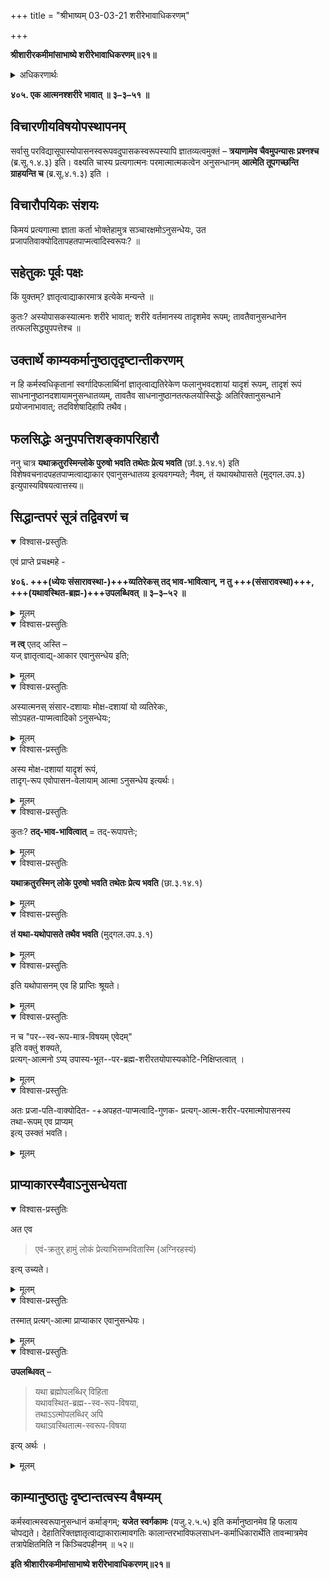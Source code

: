 +++
title = "श्रीभाष्यम् 03-03-21 शरीरेभावाधिकरणम्"

+++


**श्रीशारीरकमीमांसाभाष्ये शरीरेभावाधिकरणम्॥२१॥**

<details><summary>अधिकरणार्थः</summary>

उपासककर्तृकं प्रत्यगात्मभूतस्य स्वात्मनोऽनुसन्धानम् आविर्भूयमानगुणाष्टकवत्वेन
</details>

**४०५. एक आत्मनश्शरीरे भावात् ॥ ३–३–५१ ॥**

## विचारणीयविषयोपस्थापनम्

सर्वासु परविद्यासूपास्योपासनस्वरूपवदुपासकस्वरूपस्यापि ज्ञातव्यत्वमुक्तं – **त्रयाणामेव चैवमुपन्यासः प्रश्नश्च** (ब्र.सू.१.४.३) इति। वक्ष्यति चास्य प्रत्यगात्मनः परमात्मात्मकत्वेन अनुसन्धानम् **आत्मेति तूपगच्छन्ति ग्राहयन्ति च** (ब्र.सू.४.१.३) इति ।

## विचारौपयिकः संशयः

किमयं प्रत्यगात्मा ज्ञाता कर्ता भोक्तेहामुत्र सञ्चारक्षमोऽनुसन्धेयः, उत प्रजापतिवाक्योदितापहतपाप्मत्वादिस्वरूपः? ॥

## सहेतुकः पूर्वः पक्षः

किं युक्तम्? ज्ञातृत्वाद्याकारमात्र इत्येके मन्यन्ते ॥

कुतः? अस्योपासकस्यात्मनः शरीरे भावात्; शरीरे वर्तमानस्य तादृशमेव रूपम्; तावतैवानुसन्धानेन तत्फलसिद्ध्युपपत्तेश्च ॥

## उक्तार्थे काम्यकर्मानुष्ठातृदृष्टान्तीकरणम्

न हि कर्मस्वधिकृतानां स्वर्गादिफलार्थिनां ज्ञातृत्वाद्यतिरेकेण फलानुभवदशायां यादृशं रूपम्, तादृशं रूपं साधनानुष्ठानदशायामनुसन्धातव्यम्, तावतैव साधनानुष्ठानतत्फलयोस्सिद्धेः अतिरिक्तानुसन्धाने प्रयोजनाभावात्; तदविशेषादिहापि तथैव।

## फलसिद्धेः अनुपपत्तिशङ्कापरिहारौ

ननु चात्र **यथाक्रतुरस्मिन्लोके पुरुषो भवति तथेतः प्रेत्य भवति** (छां.३.१४.१) इति विशेषवचनादपहतपाप्मत्वाद्याकार एवानुसन्धातव्य इत्यवगम्यते; नैवम्, तं यथायथोपासते (मुद्गल.उप.३) इत्युपास्यविषयत्वात्तस्य॥

## सिद्धान्तपरं सूत्रं तद्विवरणं च

<details open><summary>विश्वास-प्रस्तुतिः</summary>

एवं प्राप्ते प्रचक्ष्महे - 

**४०६. +++(ध्येयः संसारावस्था-)+++व्यतिरेकस् तद् भाव-भावित्वान्, न तु +++(संसारावस्था)+++, +++(यथावस्थित-ब्रह्म-)+++उपलब्धिवत् ॥ ३–३–५२ ॥**
</details>

<details><summary>मूलम्</summary>

एवं प्राप्ते प्रचक्ष्महे - 

**४०६. व्यतिरेकस्तद्भावभावित्वान्न तूपलब्धिवत् ॥ ३–३–५२ ॥**
</details>


<details open><summary>विश्वास-प्रस्तुतिः</summary>

**न त्व्** एतद् अस्ति –  
यज् ज्ञातृत्वाद्य्-आकार एवानुसन्धेय इति; 
</details>

<details><summary>मूलम्</summary>

न त्वेतदस्ति – यत् ज्ञातृत्वाद्याकार एवानुसन्धेय इति; 
</details>


<details open><summary>विश्वास-प्रस्तुतिः</summary>

अस्यात्मनस् संसार-दशायाः मोक्ष-दशायां यो व्यतिरेकः,  
सोऽपहत-पाप्मत्वादिको ऽनुसन्धेयः; 
</details>

<details><summary>मूलम्</summary>

अस्यात्मनस्संसारदशायाः मोक्षदशायां यो व्यतिरेकः, सोऽपहतपाप्मत्वादिकोऽनुसन्धेयः; 
</details>


<details open><summary>विश्वास-प्रस्तुतिः</summary>

अस्य मोक्ष-दशायां यादृशं रूपं,  
तादृग्-रूप एवोपासन-वेलायाम् आत्मा ऽनुसन्धेय इत्यर्थः। 
</details>

<details><summary>मूलम्</summary>

अस्य मोक्षदशायां यादृशं रूपं, तादृग्रूप एवोपासनवेलायामात्माऽनुसन्धेय इत्यर्थः। 
</details>


<details open><summary>विश्वास-प्रस्तुतिः</summary>

कुतः? **तद्-भाव-भावित्वात्** = तद्-रूपापत्तेः; 
</details>

<details><summary>मूलम्</summary>

कुतः? तद्भावभावित्वात् तद्रूपापत्तेः; 
</details>


<details open><summary>विश्वास-प्रस्तुतिः</summary>

**यथाक्रतुरस्मिन् लोके पुरुषो भवति तथेतः प्रेत्य भवति** (छा.३.१४.१)  
</details>

<details><summary>मूलम्</summary>

**यथाक्रतुरस्मिन् लोके पुरुषो भवति तथेतः प्रेत्य भवति** (छा.३.१४.१)  
</details>


<details open><summary>विश्वास-प्रस्तुतिः</summary>

**तं यथा-यथोपासते तथैव भवति** (मुद्गल.उप.३.१) 
</details>

<details><summary>मूलम्</summary>

**तं यथायथोपासते तथैव भवति** (मुद्गल.उप.३.१) 
</details>


<details open><summary>विश्वास-प्रस्तुतिः</summary>

इति यथोपासनम् एव हि प्राप्तिः श्रूयते। 
</details>

<details><summary>मूलम्</summary>

इति यथोपासनमेव हि प्राप्तिः श्रूयते। 
</details>

<details open><summary>विश्वास-प्रस्तुतिः</summary>

न च "पर--स्व-रूप-मात्र-विषयम् एवेदम्"  
इति वक्तुं शक्यते,   
प्रत्यग्-आत्मनो ऽप्य् उपास्य-भूत--पर-ब्रह्म-शरीरतयोपास्यकोटि-निक्षिप्तत्वात् । 
</details>

<details><summary>मूलम्</summary>

न च परस्वरूपमात्रविषयमेवेदमिति वक्तुं शक्यते, प्रत्यगात्मनोऽप्युपास्यभूतपरब्रह्मशरीरतयोपास्यकोटिनिक्षिप्तत्वात् । 
</details>

<details open><summary>विश्वास-प्रस्तुतिः</summary>

अतः प्रजा-पति-वाक्योदित- -+अपहत-पाप्मत्वादि-गुणक- प्रत्यग्-आत्म-शरीर-परमात्मोपासनस्य  
तथा-रूपम् एव प्राप्यम्  
इत्य् उस्क्तं भवति।
</details>

<details><summary>मूलम्</summary>

अतः प्रजापतिवाक्योदित-अपहतपाप्मत्वादिगुणकप्रत्यगात्मशरीरपरमात्मोपासनस्य तथारूपमेव प्राप्यमित्युक्तं भवति।
</details>


## प्राप्याकारस्यैवाऽनुसन्धेयता

<details open><summary>विश्वास-प्रस्तुतिः</summary>

अत एव 

> एवं-क्रतुर् हामुं लोकं प्रेत्याभिसम्भवितास्मि (अग्निरहस्यं) 

इत्य् उच्यते। 
</details>

<details><summary>मूलम्</summary>

अत एव एवं क्रतुर्हामुं लोकं प्रेत्याभिसम्भवितास्मि (अग्निरहस्यं) इत्युच्यते। 
</details>

<details open><summary>विश्वास-प्रस्तुतिः</summary>

तस्मात् प्रत्यग्-आत्मा प्राप्याकार एवानुसन्धेयः। 
</details>

<details><summary>मूलम्</summary>

तस्मात्प्रत्यगात्मा प्राप्याकार एवानुसन्धेयः। 
</details>

<details open><summary>विश्वास-प्रस्तुतिः</summary>

**उपलब्धिवत्** –  

> यथा ब्रह्मोपलब्धिर् विहिता  
यथावस्थित-ब्रह्म--स्व-रूप-विषया,  
तथाऽऽत्मोपलब्धिर् अपि  
यथाऽवस्थितात्म-स्वरूप-विषया 

इत्य् अर्थः ।
</details>

<details><summary>मूलम्</summary>

उपलब्धिवत् – यथा ब्रह्मोपलब्धिर्विहिता यथावस्थितब्रह्म-स्वरूपविषया, तथाऽऽत्मोपलब्धिरपि यथावस्थितात्मस्वरूपविषयेत्यर्थः ।
</details>




## काम्यानुष्ठातुः दृष्टान्तत्वस्य वैषम्यम्

कर्मस्वात्मस्वरूपानुसन्धानं कर्माङ्गम्; **यजेत स्वर्गकामः** (यजु.२.५.५) इति कर्मानुष्ठानमेव हि फलाय चोपद्यते। देहातिरिक्तज्ञातृत्वाद्याकारात्मावगतिः कालान्तरभाविफलसाधन-कर्माधिकारार्थेति तावन्मात्रमेव तत्रापेक्षितमिति न किञ्चिदपहीनम् ॥ ५२॥

**इति श्रीशारीरकमीमांसाभाष्ये शरीरेभावाधिकरणम्॥२१॥**


